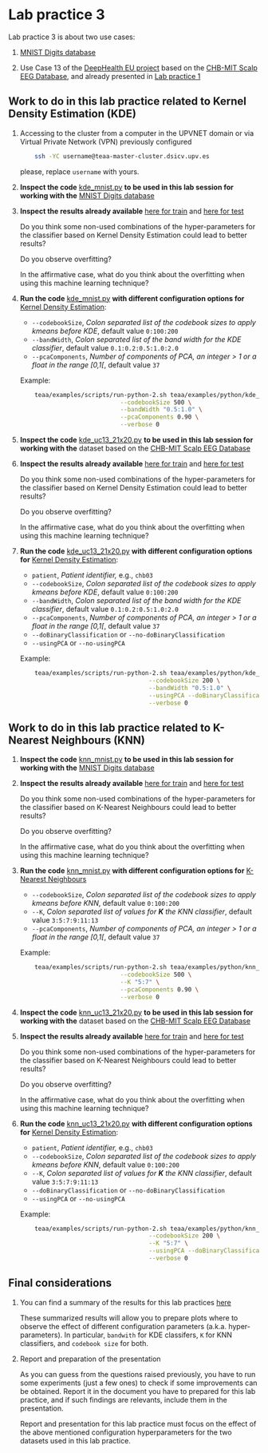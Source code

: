 # Lab practice 3

Lab practice 3 is about two use cases:

1. [MNIST Digits database](https://en.wikipedia.org/wiki/MNIST_database)

2. Use Case 13 of the [DeepHealth EU project](https://deephealth-project.eu)
   based on the [CHB-MIT Scalp EEG Database](https://physionet.org/lightwave/?db=chbmit/1.0.0),
   and already presented in [Lab practice 1](../pract_1)


## Work to do in this lab practice related to Kernel Density Estimation (KDE)

1. Accessing to the cluster from a computer in the UPVNET domain or via Virtual Private Network (VPN) previously configured

    ```bash
        ssh -YC username@teaa-master-cluster.dsicv.upv.es
    ```

    please, replace `username` with yours.


1. **Inspect the code** [kde_mnist.py](../../portal.dsic/examples/python/kde_mnist.py)
   **to be used in this lab session for working with the**
   [MNIST Digits database](https://en.wikipedia.org/wiki/MNIST_database)

1. **Inspect the results already available** [here for train](../../portal.dsic/examples/results.l3.mnist.train/kde)
    and [here for test](../../portal.dsic/examples/results.l3.mnist.test/kde)

    Do you think some non-used combinations of the hyper-parameters for the classifier based
    on Kernel Density Estimation could lead to better results?

    Do you observe overfitting?
    
    In the affirmative case, what do you think about the overfitting when using this machine learning technique?

1. **Run the code** [kde_mnist.py](../../portal.dsic/examples/python/kde_mnist.py)
   **with different configuration options for** [Kernel Density Estimation](https://en.wikipedia.org/wiki/Kernel_density_estimation):

    - `--codebookSize`, _Colon separated list of the codebook sizes to apply kmeans before KDE_, default value `0:100:200`
    - `--bandWidth`, _Colon separated list of the band width for the KDE classifier_, default value `0.1:0.2:0.5:1.0:2.0`
    - `--pcaComponents`, _Number of components of PCA, an integer > 1 or a float in the range [0,1[_, default value `37`

    Example:
    ```bash
        teaa/examples/scripts/run-python-2.sh teaa/examples/python/kde_mnist.py \
                                --codebookSize 500 \
                                --bandWidth "0.5:1.0" \
                                --pcaComponents 0.90 \
                                --verbose 0
    ```

1. **Inspect the code** [kde_uc13_21x20.py](../../portal.dsic/examples/python/kde_uc13_21x20.py)
   **to be used in this lab session for working with the**
   dataset based on the [CHB-MIT Scalp EEG Database](https://physionet.org/lightwave/?db=chbmit/1.0.0)

1. **Inspect the results already available** [here for train](../../portal.dsic/examples/results.l3.uc13.train/kde)
    and [here for test](../../portal.dsic/examples/results.l3.uc13.test/kde)

    Do you think some non-used combinations of the hyper-parameters for the classifier based
    on Kernel Density Estimation could lead to better results?

    Do you observe overfitting?
    
    In the affirmative case, what do you think about the overfitting when using this machine learning technique?

1. **Run the code** [kde_uc13_21x20.py](../../portal.dsic/examples/python/kde_uc13_21x20.py)
   **with different configuration options for** [Kernel Density Estimation](https://en.wikipedia.org/wiki/Kernel_density_estimation):

    - `patient`, _Patient identifier,_ e.g., `chb03`
    - `--codebookSize`, _Colon separated list of the codebook sizes to apply kmeans before KDE_, default value `0:100:200`
    - `--bandWidth`, _Colon separated list of the band width for the KDE classifier_, default value `0.1:0.2:0.5:1.0:2.0`
    - `--pcaComponents`, _Number of components of PCA, an integer > 1 or a float in the range [0,1[_, default value `37`
    - `--doBinaryClassification` or `--no-doBinaryClassification`
    - `--usingPCA` or `--no-usingPCA`
    
    Example:
    ```bash
        teaa/examples/scripts/run-python-2.sh teaa/examples/python/kde_uc13_21x20.py chb10 \
                                        --codebookSize 200 \
                                        --bandWidth "0.5:1.0" \
                                        --usingPCA --doBinaryClassification \
                                        --verbose 0
    ```


## Work to do in this lab practice related to K-Nearest Neighbours (KNN)

1. **Inspect the code** [knn_mnist.py](../../portal.dsic/examples/python/knn_mnist.py)
   **to be used in this lab session for working with the**
   [MNIST Digits database](https://en.wikipedia.org/wiki/MNIST_database)

1. **Inspect the results already available** [here for train](../../portal.dsic/examples/results.l3.mnist.train/knn)
    and [here for test](../../portal.dsic/examples/results.l3.mnist.test/knn)

    Do you think some non-used combinations of the hyper-parameters for the classifier based
    on K-Nearest Neighbours could lead to better results?

    Do you observe overfitting?
    
    In the affirmative case, what do you think about the overfitting when using this machine learning technique?

1. **Run the code** [knn_mnist.py](../../portal.dsic/examples/python/knn_mnist.py)
   **with different configuration options for** [K-Nearest Neighbours](https://en.wikipedia.org/wiki/K-nearest_neighbors_algorithm)

    - `--codebookSize`, _Colon separated list of the codebook sizes to apply kmeans before KNN_, default value `0:100:200`
    - `--K`, _Colon separated list of values for **K** the KNN classifier_, default value `3:5:7:9:11:13`
    - `--pcaComponents`, _Number of components of PCA, an integer > 1 or a float in the range [0,1[_, default value `37`

    Example:
    ```bash
        teaa/examples/scripts/run-python-2.sh teaa/examples/python/knn_mnist.py \
                                --codebookSize 500 \
                                --K "5:7" \
                                --pcaComponents 0.90 \
                                --verbose 0
    ```

1. **Inspect the code** [knn_uc13_21x20.py](../../portal.dsic/examples/python/knn_uc13_21x20.py)
   **to be used in this lab session for working with the**
   dataset based on the [CHB-MIT Scalp EEG Database](https://physionet.org/lightwave/?db=chbmit/1.0.0)

1. **Inspect the results already available** [here for train](../../portal.dsic/examples/results.l3.uc13.train/knn)
    and [here for test](../../portal.dsic/examples/results.l3.uc13.test/knn)

    Do you think some non-used combinations of the hyper-parameters for the classifier based
    on K-Nearest Neighbours could lead to better results?

    Do you observe overfitting?
    
    In the affirmative case, what do you think about the overfitting when using this machine learning technique?

1. **Run the code** [knn_uc13_21x20.py](../../portal.dsic/examples/python/knn_uc13_21x20.py)
   **with different configuration options for** [Kernel Density Estimation](https://en.wikipedia.org/wiki/Kernel_density_estimation):

    - `patient`, _Patient identifier,_ e.g., `chb03`
    - `--codebookSize`, _Colon separated list of the codebook sizes to apply kmeans before KNN_, default value `0:100:200`
    - `--K`, _Colon separated list of values for **K** the KNN classifier_, default value `3:5:7:9:11:13`
    - `--doBinaryClassification` or `--no-doBinaryClassification`
    - `--usingPCA` or `--no-usingPCA`
    
    Example:
    ```bash
        teaa/examples/scripts/run-python-2.sh teaa/examples/python/knn_uc13_21x20.py chb10 \
                                        --codebookSize 200 \
                                        --K "5:7" \
                                        --usingPCA --doBinaryClassification \
                                        --verbose 0
    ```

## Final considerations

1. You can find a summary of the results for this lab practices [here](../../portal.dsic/examples/results.summary/l3)

    These summarized results will allow you to prepare plots where to observe the effect of different
    configuration parameters (a.k.a. hyper-parameters). In particular, `bandwith` for KDE classifers,
    `K` for KNN classifiers, and `codebook size` for both.

1. Report and preparation of the presentation

    As you can guess from the questions raised previously, you have to run some experiments (just a few ones)
    to check if some improvements can be obtained. Report it in the document you have to prepared for this
    lab practice, and if such findings are relevants, include them in the presentation.

    Report and presentation for this lab practice must focus on the effect of the above mentioned
    configuration hyperparameters for the two datasets used in this lab practice.

